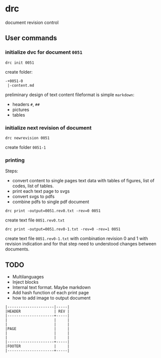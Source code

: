 # drc
document revision control

## User commands

### initialize dvc for document `0051`
```
drc init 0051
```

create folder:
```
-+0051-0
 |-content.md
```

preliminary design of text content fileformat is simple `markdown`:
* headers `#`, `##`
* pictures
* tables


### initialize next revision of document
```
drc newrevision 0051
```
create folder `0051-1`

### printing

Steps:
*   convert content to single pages text data with tables of figures, list of codes, list of tables.
*   print each text page to svgs
*   convert svgs to pdfs
*   combine pdfs to single pdf document

```
drc print -output=0051.rev0.txt -rev=0 0051
```
create text file `0051.rev0.txt`


```
drc print -output=0051.rev0-1.txt -rev=0 -rev=1 0051
```
create text file `0051.rev0-1.txt` with combination revision 0 and 1 with revision indication and for that step need to understood changes between documents.

## TODO

*   Multilanguages
*   Inject blocks
*   Internal text format. Maybe markdown
*   Add hash function of each print page
*   how to add image to output document

```
|---------------------|-----|
|HEADER               | REV |
|---------------------+-----|
|                     |     |
|                     |     |
|PAGE                 |     |
|                     |     |
|                     |     |
|---------------------+-----|
|FOOTER               |     |
|---------------------+-----|

```
